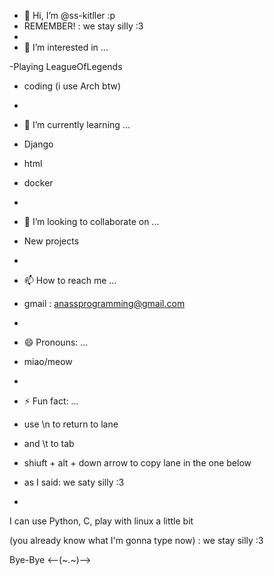 - 👋 Hi, I’m @ss-kitller :p
- REMEMBER!  :  we stay silly :3
- 
- 👀 I’m interested in ...

-Playing LeagueOfLegends
- coding (i use Arch btw)
- 
- 🌱 I’m currently learning ...
- Django
- html
- docker
- 
- 💞️ I’m looking to collaborate on ...
- New projects
- 
- 📫 How to reach me ...

- gmail : anassprogramming@gmail.com
- 
- 😄 Pronouns: ...

- miao/meow

- 
- ⚡ Fun fact: ...

- use \n to return to lane
- and \t to tab
- shiuft + alt + down arrow to copy lane in the one below
- as I said: we saty silly :3
- 
 I can use Python, C, play with linux a little bit



 (you already know what I'm gonna type now) : we stay silly :3



 Bye-Bye    <--(~.~)-->
